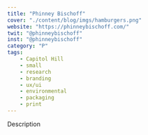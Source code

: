 ```yaml
---
title: "Phinney Bischoff"
cover: "./content/blog/imgs/hamburgers.png"
website: "https://phinneybischoff.com/"
twit: "@phinneybischoff"
inst: "@phinneybischoff"
category: "P"
tags:
    - Capitol Hill
    - small
    - research
    - branding
    - ux/ui
    - environmental
    - packaging
    - print
---
```


Description
